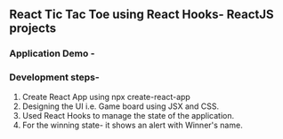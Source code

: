 ## React Tic Tac Toe using React Hooks- ReactJS projects

### Application Demo -

### Development steps-

1. Create React App using npx create-react-app
2. Designing the UI i.e. Game board using JSX and CSS.
3. Used React Hooks to manage the state of the application.
4. For the winning state- it shows an alert with Winner's name.
